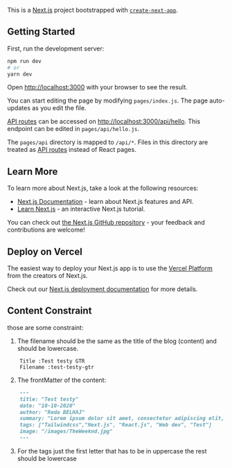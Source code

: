 This is a [Next.js](https://nextjs.org/) project bootstrapped with [`create-next-app`](https://github.com/vercel/next.js/tree/canary/packages/create-next-app).

## Getting Started

First, run the development server:

```bash
npm run dev
# or
yarn dev
```

Open [http://localhost:3000](http://localhost:3000) with your browser to see the result.

You can start editing the page by modifying `pages/index.js`. The page auto-updates as you edit the file.

[API routes](https://nextjs.org/docs/api-routes/introduction) can be accessed on [http://localhost:3000/api/hello](http://localhost:3000/api/hello). This endpoint can be edited in `pages/api/hello.js`.

The `pages/api` directory is mapped to `/api/*`. Files in this directory are treated as [API routes](https://nextjs.org/docs/api-routes/introduction) instead of React pages.

## Learn More

To learn more about Next.js, take a look at the following resources:

- [Next.js Documentation](https://nextjs.org/docs) - learn about Next.js features and API.
- [Learn Next.js](https://nextjs.org/learn) - an interactive Next.js tutorial.

You can check out [the Next.js GitHub repository](https://github.com/vercel/next.js/) - your feedback and contributions are welcome!

## Deploy on Vercel

The easiest way to deploy your Next.js app is to use the [Vercel Platform](https://vercel.com/new?utm_medium=default-template&filter=next.js&utm_source=create-next-app&utm_campaign=create-next-app-readme) from the creators of Next.js.

Check out our [Next.js deployment documentation](https://nextjs.org/docs/deployment) for more details.

## Content Constraint

those are some constraint:

1. The filename should be the same as the title of the blog (content) and should be lowercase.
```
    Title :Test testy GTR
    Filename :test-testy-gtr
```

2. The frontMatter of the content:
```md
    ---
    title: "Test testy"
    date: "10-10-2020"
    author: "Reda BELHAJ"
    summary: "Lorem ipsum dolor sit amet, consectetur adipiscing elit, sed do eiusmod tempor incididunt ut labore et dolore magna aliqua. Cursus mattis molestie a iaculis at erat pellentesque adipiscing."
    tags: ["Tailwindcss","Next.js", "React.js", "Web dev", "Test"]
    image: "/images/TheWeeknd.jpg"
    ---
```

3. For the tags just the first letter that has to be in uppercase the rest should be lowercase